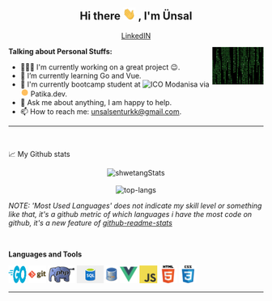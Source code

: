 <h2 align="center">Hi there <img src="https://github.com/unsalsenturkk/unsalsenturkk/blob/main/media/wave.gif" width="25px"> , I'm Ünsal</h2>
<p align="center">
  <a href="https://github.com/unsalsenturkk/">LinkedIN</a> 
</p>


<img align="right" width="20%" height="auto" alt="GIF" src="https://github.com/unsalsenturkk/unsalsenturkk/blob/main/media/code.gif" />

**Talking about Personal Stuffs:**

- 👨🏽‍💻  I'm currently working on a great project :wink:.
- 🌱  I’m currently learning Go and Vue. 
- 🌱  I'm currently bootcamp student at <img alt="ICO" src="https://github.com/unsalsenturkk/unsalsenturkk/blob/main/media/modanisa.ico" /> Modanisa via <img height="16px" width="16px" alt="ICO" src="https://github.com/unsalsenturkk/unsalsenturkk/blob/main/media/patika.png" /> Patika.dev.
- 💬  Ask me about anything, I am happy to help.
- 📫  How to reach me: unsalsenturkk@gmail.com.

***

 <br>

📈 My Github stats <br />
<p align="center">
  <img src="https://github-readme-stats.vercel.app/api?username=unsalsenturkk&theme=dark&show_icons=true" alt="shwetangStats" />  
  <br />
  <br />
  <img src="https://github-readme-stats.vercel.app/api/top-langs/?username=unsalsenturkk&layout=compact&theme=dark" alt="top-langs" />
</p>

*NOTE: 'Most Used Languages' does not indicate my skill level or something like that, it's a github metric of which languages i have the most code on github, it's a new feature of [github-readme-stats](https://github.com/anuraghazra/github-readme-stats)*

<br>

**Languages and Tools**

<code><img height="35rem" width="35rem" src="https://github.com/unsalsenturkk/unsalsenturkk/blob/main/media/go.svg"></code>
<code><img height="35rem" src="https://github.com/unsalsenturkk/unsalsenturkk/blob/main/media/git.png"></code>
<code><img height="35rem" src="https://github.com/unsalsenturkk/unsalsenturkk/blob/main/media/php.png"></code>
<code><img height="35rem" src="https://github.com/unsalsenturkk/unsalsenturkk/blob/main/media/sql.png"></code>
<code><img height="35rem" src="https://github.com/unsalsenturkk/unsalsenturkk/blob/main/media/mysql.png"></code>
<code><img height="35rem" src="https://github.com/unsalsenturkk/unsalsenturkk/blob/main/media/vue.png"></code>
<code><img height="35rem" src="https://github.com/unsalsenturkk/unsalsenturkk/blob/main/media/javascript.png"></code>
<code><img alt="HTML5" height="35rem" src="https://github.com/unsalsenturkk/unsalsenturkk/blob/main/media/html.png" /></code>
<code><img alt="CSS3" height="35rem" src="https://github.com/unsalsenturkk/unsalsenturkk/blob/main/media/css.png" /></code>

-----

